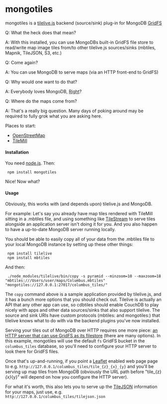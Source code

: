 mongotiles 
==============================

mongotiles is a [tilelive.js](https://github.com/mapbox/tilelive.js) backend (source/sink) plug-in for MongoDB [GridFS](http://docs.mongodb.org/manual/core/gridfs/) 

Q: What the heck does that mean?  

A: With this installed, you can use MongoDBs built-in GridFS file store to read/write map image tiles from/to other tilelive.js sources/sinks (mbtiles, Mapnik, TileJSON, S3, etc.)

Q: Come again?

A: You can use MongoDB to serve maps (via an HTTP front-end to GridFS)

Q: Why would one want to do that?

A: Everybody loves MongoDB, [Right](https://duckduckgo.com/?q=why+I+love+mongodb)?  

Q: Where do the maps come from?

A: That's a really big question.  Many days of poking around may be required to fully grok what you are asking here.  

Places to start:  

+ [OpenStreetMap](http://www.openstreetmap.org)
+ [TileMill](https://www.mapbox.com/tilemill/)

#### Installation 

You need [node.js](http://nodejs.org/).  Then:
     
     npm install mongotiles

Nice!  Now what?

#### Usage

Obviously, this works with (and depends upon) tilelive.js and MongoDB.

For example: Let's say you already have map tiles rendered with TileMill sitting in a .mbtiles file, and using something like [TileStream](https://github.com/mapbox/tilestream) to serve tiles alongside an application server isn't doing it for you. And you also happen to have a up-to-date MongoDB server running locally.

You should be able to easily copy all of your data from the .mbtiles file to your local MongoDB instance by setting up these other things:
     
     npm install tilelive
     npm install mbtiles

And then:

     ./node_modules/tilelive/bin/copy -s pyramid --minzoom=10 --maxzoom=18  "mbtiles:///Users/user/maps/Columbus.mbtiles" "mongotiles://127.0.0.1:27017/columbus_tiles/"

The `copy` command above is a sample application provided by tilelive.js, and it has a bunch more options that you should check out. Tilelive is actually an API that any other app can use, so cdbtiles should enable CouchDB to play nicely with apps and other data sources/sinks that also support tilelive. The source and sink URIs have custom protocols (mbtiles: and mongotiles:) that tilelive knows what to do with via the backend plugins you've now installed.  

Serving your tiles out of MongoDB over HTTP requires one more piece: [an HTTP server that can use GridFS as its filestore](https://github.com/search?q=gridFS+HTTP) (there are many options).  In this example, mongotiles will use the default `fs` GridFS bucket in the `columbus_tiles` database, so you'll need to configure your HTTP server to look there for GridFS files.

Once that's up-and-running, if you point a [Leaflet](http://leafletjs.com/) enabled web page page to e.g. `http://127.0.0.1/columbus_tiles/tile_{z}_{x}_{y}` and you'll be serving up map tiles from MongoDB (obviously the URL path before "tile_{z}_{x}_{y}" will depend on how you configure the HTTP server).  

For what it's worth, this also lets you to serve up the [TileJSON](https://github.com/mapbox/tilejson-spec) information for your maps, just use, e.g. `http://127.0.0.1/columbus_tiles/tilejson.json`

